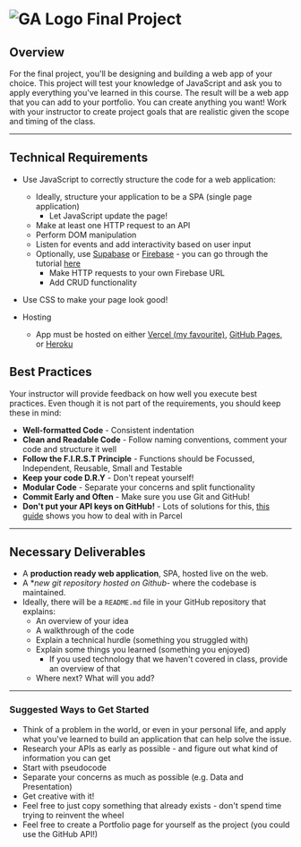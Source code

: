 # ![GA Logo](https://ga-dash.s3.amazonaws.com/production/assets/logo-9f88ae6c9c3871690e33280fcf557f33.png) Final Project

## Overview

For the final project, you'll be designing and building a web app of your choice. This project will test your knowledge of JavaScript and ask you to apply everything you've learned in this course. The result will be a web app that you can add to your portfolio. You can create anything you want! Work with your instructor to create project goals that are realistic given the scope and timing of the class.

---

## Technical Requirements

- Use JavaScript to correctly structure the code for a web application:

  - Ideally, structure your application to be a SPA (single page application)
    - Let JavaScript update the page!
  - Make at least one HTTP request to an API
  - Perform DOM manipulation
  - Listen for events and add interactivity based on user input
  - Optionally, use [Supabase](https://supabase.io/) or [Firebase](https://firebase.google.com/) - you can go through the tutorial [here](https://firebase.google.com/docs/database/web/start)
    - Make HTTP requests to your own Firebase URL
    - Add CRUD functionality
- Use CSS to make your page look good!
- Hosting
  - App must be hosted on either [Vercel (my favourite)](https://vercel.com/), [GitHub Pages](https://pages.github.com/), or [Heroku](https://www.heroku.com/)

## Best Practices

Your instructor will provide feedback on how well you execute best practices. Even though it is not part of the requirements, you should keep these in mind:

- **Well-formatted Code** - Consistent indentation
- **Clean and Readable Code** - Follow naming conventions, comment your code and structure it well
- **Follow the F.I.R.S.T Principle** - Functions should be Focussed, Independent, Reusable, Small and Testable
- **Keep your code D.R.Y** - Don't repeat yourself!
- **Modular Code** - Separate your concerns and split functionality
- **Commit Early and Often** - Make sure you use Git and GitHub!
- **Don't put your API keys on GitHub!** - Lots of solutions for this, [this guide](https://parceljs.org/env.html) shows you how to deal with in Parcel

---

## Necessary Deliverables

- A **production ready web application**, SPA, hosted live on the web.
- A **new git repository hosted on Github*- where the codebase is maintained.
- Ideally, there will be a `README.md` file in your GitHub repository that explains:
  - An overview of your idea
  - A walkthrough of the code
  - Explain a technical hurdle (something you struggled with)
  - Explain some things you learned (something you enjoyed)
    - If you used technology that we haven't covered in class, provide an overview of that
  - Where next? What will you add?

---

### Suggested Ways to Get Started

- Think of a problem in the world, or even in your personal life, and apply what you've learned to build an application that can help solve the issue.
- Research your APIs as early as possible - and figure out what kind of information you can get
- Start with pseudocode
- Separate your concerns as much as possible (e.g. Data and Presentation)
- Get creative with it!
- Feel free to just copy something that already exists - don't spend time trying to reinvent the wheel
- Feel free to create a Portfolio page for yourself as the project (you could use the GitHub API!)
